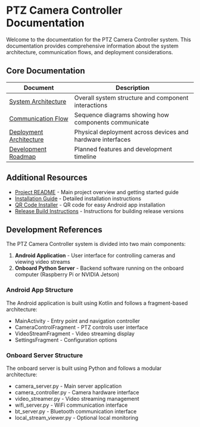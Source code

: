 # PTZ Camera Controller Documentation

Welcome to the documentation for the PTZ Camera Controller system. This documentation provides comprehensive information about the system architecture, communication flows, and deployment considerations.

## Core Documentation

| Document | Description |
|----------|-------------|
| [System Architecture](system_architecture.md) | Overall system structure and component interactions |
| [Communication Flow](communication_flow.md) | Sequence diagrams showing how components communicate |
| [Deployment Architecture](deployment_architecture.md) | Physical deployment across devices and hardware interfaces |
| [Development Roadmap](development_roadmap.md) | Planned features and development timeline |

## Additional Resources

- [Project README](../README.md) - Main project overview and getting started guide
- [Installation Guide](../installation_guide.html) - Detailed installation instructions
- [QR Code Installer](../qr_code_installer.html) - QR code for easy Android app installation
- [Release Build Instructions](../release_build_instructions.md) - Instructions for building release versions

## Development References

The PTZ Camera Controller system is divided into two main components:

1. **Android Application** - User interface for controlling cameras and viewing video streams
2. **Onboard Python Server** - Backend software running on the onboard computer (Raspberry Pi or NVIDIA Jetson)

### Android App Structure

The Android application is built using Kotlin and follows a fragment-based architecture:

- MainActivity - Entry point and navigation controller
- CameraControlFragment - PTZ controls user interface
- VideoStreamFragment - Video streaming display
- SettingsFragment - Configuration options

### Onboard Server Structure

The onboard server is built using Python and follows a modular architecture:

- camera_server.py - Main server application
- camera_controller.py - Camera hardware interface
- video_streamer.py - Video streaming management
- wifi_server.py - WiFi communication interface
- bt_server.py - Bluetooth communication interface
- local_stream_viewer.py - Optional local monitoring